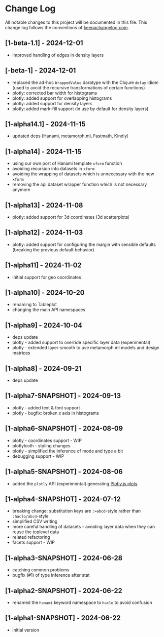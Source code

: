 # Change Log
All notable changes to this project will be documented in this file. This change log follows the conventions of [keepachangelog.com](http://keepachangelog.com/).

## [1-beta-1.1] - 2024-12-01
- improved handling of edges in density layers

## [-beta-1] - 2024-12-01
- replaced the ad-hoc `WrappedValue` daratype with the Clojure `delay` idiom 
(used to avoid the recursive transformations of certain functions)
- plotly: corrected bar width for histograms
- plotly: added support for overlapping histograms
- plotly: added support for density layers
- plotly: added mark-fill support (in use by default for density layers)

## [1-alpha14.1] - 2024-11-15
- updated deps (Hanami, metamorph.ml, Fastmath, Kindly)

## [1-alpha14] - 2024-11-15
- using our own port of Hanami template `xform` function
- avoiding recursion into datasets in `xform`
- avoiding the wrapping of datasets which is unnecessary with the new `xform`
- removing the api dataset wrapper function which is not necessary anymore

## [1-alpha13] - 2024-11-08
- plotly: added support for 3d coordinates (3d scatterplots)

## [1-alpha12] - 2024-11-03
- plotly: added support for configuring the margin with sensible defaults (breaking the previous default behavior)

## [1-alpha11] - 2024-11-02
- initial support for geo coordinates

## [1-alpha10] - 2024-10-20
- renaming to Tableplot
- changing the main API namespaces

## [1-alpha9] - 2024-10-04
- deps update
- plotly - added support to override specific layer data (experimental)
- plotly - extended layer-smooth to use metamorph.ml models and design matrices

## [1-alpha8] - 2024-09-21
- deps update

## [1-alpha7-SNAPSHOT] - 2024-09-13
- plotly - added text & font support
- plotly - bugfix: broken x axis in histograms

## [1-alpha6-SNAPSHOT] - 2024-08-09
- plotly - coordinates support - WIP
- plotlylcoth - styling changes
- plotly - simplified the inference of mode and type a bit
- debugging support - WIP

## [1-alpha5-SNAPSHOT] - 2024-08-06
- added the `plotly` API (experimental) generating [Plotly.js plots](https://plotly.com/javascript/)

## [1-alpha4-SNAPSHOT] - 2024-07-12
- breaking change: substitution keys are `:=abcd`-style rather than `:haclo/abcd`-style
- simplified CSV writing
- more careful handling of datasets - avoiding layer data when they can reuse the toplevel data
- related refactoring
- facets support - WIP

## [1-alpha3-SNAPSHOT] - 2024-06-28
- catching common problems
- bugfix (#1) of type inference after stat

## [1-alpha2-SNAPSHOT] - 2024-06-22
- renamed the `hanami` keyword namespace to `haclo` to avoid confusion

## [1-alpha1-SNAPSHOT] - 2024-06-22
- initial version
